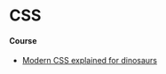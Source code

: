 # CSS

#### Course

* [Modern CSS explained for dinosaurs](https://actualize.teachable.com/courses/1023981/lectures/21233244)
